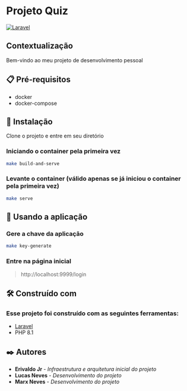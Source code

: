 # Projeto Quiz
[![Laravel](https://github.com/eaojunior/agz-laravel-quiz-project/actions/workflows/laravel.yml/badge.svg)](https://github.com/eaojunior/agz-laravel-quiz-project/actions/workflows/laravel.yml)

## Contextualização
Bem-vindo ao meu projeto de desenvolvimento pessoal

## 📋 Pré-requisitos
* docker
* docker-compose

## 🔧 Instalação
Clone o projeto e entre em seu diretório

### Iniciando o container pela primeira vez
```sh
make build-and-serve
```

### Levante o container (válido apenas se já iniciou o container pela primeira vez)
```sh
make serve
```

## 🚀 Usando a aplicação

### Gere a chave da aplicação
```sh
make key-generate 
```

### Entre na página inicial
> http://localhost:9999/login

## 🛠️ Construído com
### Esse projeto foi construído com as seguintes ferramentas:

* [Laravel](https://laravel.com/)
* PHP 8.1

## ✒️ Autores

* **Erivaldo Jr** - *Infraestrutura e arquitetura inicial do projeto* 
* **Lucas Neves** - *Desenvolvimento do projeto* 
* **Marx Neves** - *Desenvolvimento do projeto* 
